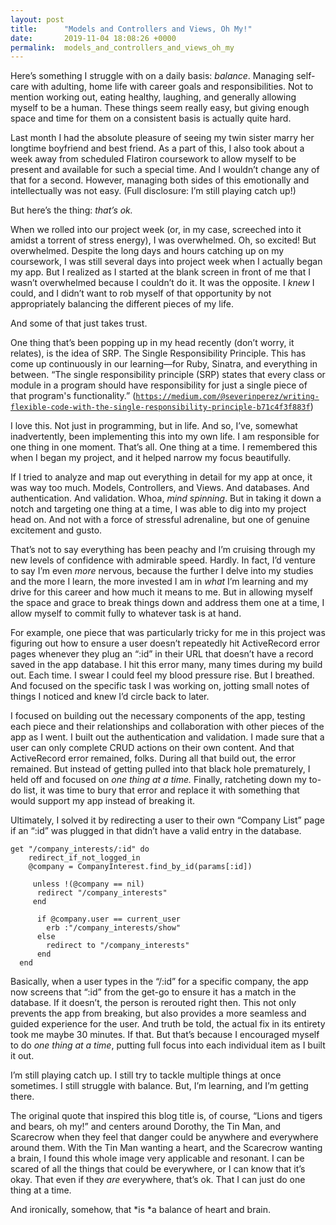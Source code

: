 ```yaml
---
layout: post
title:      "Models and Controllers and Views, Oh My!"
date:       2019-11-04 18:08:26 +0000
permalink:  models_and_controllers_and_views_oh_my
---
```



Here’s something I struggle with on a daily basis: *balance*. Managing self-care with adulting, home life with career goals and responsibilities. Not to mention working out, eating healthy, laughing, and generally allowing myself to be a human. These things seem really easy, but giving enough space and time for them on a consistent basis is actually quite hard.
	 
Last month I had the absolute pleasure of seeing my twin sister marry her longtime boyfriend and best friend. As a part of this, I also took about a week away from scheduled Flatiron coursework to allow myself to be present and available for such a special time. And I wouldn’t change any of that for a second. However, managing both sides of this emotionally and intellectually was not easy. (Full disclosure: I’m still playing catch up!)
			 
But here’s the thing: *that’s ok.*
			 
When we rolled into our project week (or, in my case, screeched into it amidst a torrent of stress energy), I was overwhelmed. Oh, so excited! But overwhelmed. Despite the long days and hours catching up on my coursework, I was still several days into project week when I actually began my app. But I realized as I started at the blank screen in front of me that I wasn’t overwhelmed because I couldn’t do it. It was the opposite. I *knew* I could, and I didn’t want to rob myself of that opportunity by not appropriately balancing the different pieces of my life.

And some of that just takes trust.

One thing that’s been popping up in my head recently (don’t worry, it relates), is the idea of SRP. The Single Responsibility Principle. This has come up continuously in our learning—for Ruby, Sinatra, and everything in between. “The single responsibility principle (SRP) states that every class or module in a program should have responsibility for just a single piece of that program's functionality.” ([`https://medium.com/@severinperez/writing-flexible-code-with-the-single-responsibility-principle-b71c4f3f883f`](http://))

I love this. Not just in programming, but in life. And so, I’ve, somewhat inadvertently, been implementing this into my own life. I am responsible for one thing in one moment. That’s all. One thing at a time. I remembered this when I began my project, and it helped narrow my focus beautifully. 

If I tried to analyze and map out everything in detail for my app at once, it was way too much. Models, Controllers, and Views. And databases. And authentication. And validation. Whoa, *mind spinning*. But in taking it down a notch and targeting one thing at a time, I was able to dig into my project head on. And not with a force of stressful adrenaline, but one of genuine excitement and gusto.

That’s not to say everything has been peachy and I’m cruising through my new levels of confidence with admirable speed. Hardly. In fact, I’d venture to say I’m even *more* nervous, because the further I delve into my studies and the more I learn, the more invested I am in *what* I’m learning and my drive for this career and how much it means to me. But in allowing myself the space and grace to break things down and address them one at a time, I allow myself to commit fully to whatever task is at hand. 

For example, one piece that was particularly tricky for me in this project was figuring out how to ensure a user doesn’t repeatedly hit ActiveRecord error pages whenever they plug an “:id” in their URL that doesn’t have a record saved in the app database. I hit this error many, many times during my build out. Each time. I swear I could feel my blood pressure rise. But I breathed. And focused on the specific task I was working on, jotting small notes of things I noticed and knew I’d circle back to later. 

I focused on building out the necessary components of the app, testing each piece and their relationships and collaboration with other pieces of the app as I went. I built out the authentication and validation. I made sure that a user can only complete CRUD actions on their own content. And that ActiveRecord error remained, folks. During all that build out, the error remained. But instead of getting pulled into that black hole prematurely, I held off and focused on *one thing at a time.* Finally, ratcheting down my to-do list, it was time to bury that error and replace it with something that would support my app instead of breaking it.

Ultimately, I solved it by redirecting a user to their own “Company List” page if an “:id” was plugged in that didn’t have a valid entry in the database.

```
get "/company_interests/:id" do 
    redirect_if_not_logged_in
    @company = CompanyInterest.find_by_id(params[:id])
    
     unless !(@company == nil)
      redirect "/company_interests"
     end 
     
      if @company.user == current_user
        erb :"/company_interests/show"
      else 
        redirect to "/company_interests"
      end 
  end 
```

Basically, when a user types in the “/:id” for a specific company, the app now screens that “:id” from the get-go to ensure it has a match in the database. If it doesn’t, the person is rerouted right then. This not only prevents the app from breaking, but also provides a more seamless and guided experience for the user. And truth be told, the actual fix in its entirety took me maybe 30 minutes. If that. But that’s because I encouraged myself to do *one thing at a time*, putting full focus into each individual item as I built it out.

I’m still playing catch up. I still try to tackle multiple things at once sometimes. I still struggle with balance. But, I’m learning, and I’m getting there.

The original quote that inspired this blog title is, of course, “Lions and tigers and bears, oh my!” and centers around Dorothy, the Tin Man, and Scarecrow when they feel that danger could be anywhere and everywhere around them. 
With the Tin Man wanting a heart, and the Scarecrow wanting a brain, I found this whole image very applicable and resonant. I can be scared of all the things that could be everywhere, or I can know that it’s okay. That even if they *are* everywhere, that’s ok. That I can just do one thing at a time. 

And ironically, somehow, that *is *a balance of heart and brain.


